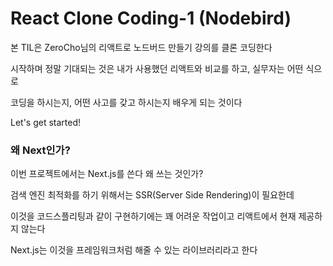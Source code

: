 # React Clone Coding-1 (Nodebird)
본 TIL은 ZeroCho님의 리액트로 노드버드 만들기 강의를 클론 코딩한다

시작하며 정말 기대되는 것은 내가 사용했던 리액트와 비교를 하고, 실무자는 어떤 식으로

코딩을 하시는지, 어떤 사고를 갖고 하시는지 배우게 되는 것이다

Let's get started!

### 왜 Next인가?
이번 프로젝트에서는 Next.js를 쓴다 왜 쓰는 것인가?

검색 엔진 최적화를 하기 위해서는 SSR(Server Side Rendering)이 필요한데

이것을 코드스플리팅과 같이 구현하기에는 꽤 어려운 작업이고 리액트에서 현재 제공하지 않는다

Next.js는 이것을 프레임워크처럼 해줄 수 있는 라이브러리라고 한다